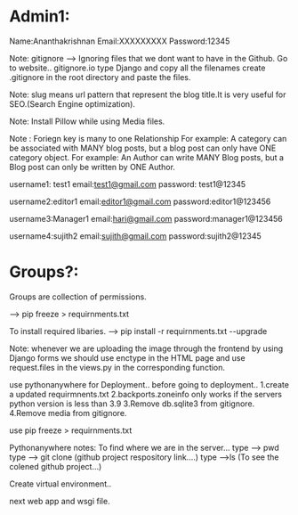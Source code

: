 # Admin1:
 Name:Ananthakrishnan
 Email:XXXXXXXXX
 Password:12345

 Note: gitignore --> Ignoring files that we dont want to have in the Github.
 Go to website.. gitignore.io  type Django and copy all the filenames 
 create .gitignore in the root directory and paste the files.

 Note: slug means url pattern that represent the blog title.It is very useful for SEO.(Search Engine optimization).

 Note: Install Pillow while using Media files.

 Note : Foriegn key is many to one Relationship 
 For example: A category can be associated with MANY blog posts, but a blog post can only have ONE 
 category object.
 For example: An Author can write MANY Blog posts, but a Blog post can only be written by ONE Author.


 username1: test1
 email:test1@gmail.com
 password: test1@12345

 username2:editor1
 email:editor1@gmail.com
 password:editor1@123456

 username3:Manager1
 email:hari@gmail.com
 password:manager1@123456

username4:sujith2
 email:sujith@gmail.com
 password:sujith2@12345

 # Groups?:
 Groups are collection of permissions.

 --> pip freeze > requirnments.txt

 To install required libaries. --> pip install -r requirnments.txt --upgrade


Note: whenever we are uploading the image through the frontend by using Django forms we should
use enctype in the HTML page and use request.files in the views.py in the corresponding function. 


use pythonanywhere for Deployment..
before going to deployment..
1.create a updated requirmnents.txt
2.backports.zoneinfo only works if the servers python version is less than 3.9
3.Remove db.sqlite3 from gitignore.
4.Remove media from gitignore.


use pip freeze > requirnments.txt

Pythonanywhere notes:
To find where we are in the server...
type --> pwd
type --> git clone (github project respository link....)
type -->ls (To see the colened github project...)

Create virtual environment..

next web app and wsgi file.
